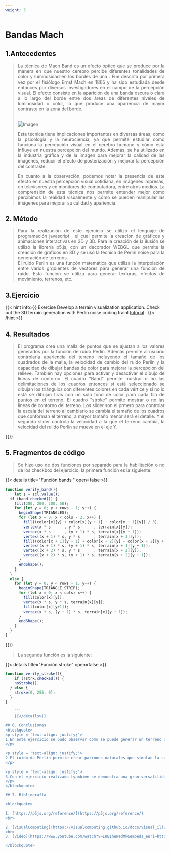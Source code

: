```yaml
---
weight: 3
---
```


# Bandas Mach
## 1.Antecedentes
<blockquote>
<p style = 'text-align: justify;'>
La técnica de Mach Band es un efecto óptico que se produce por la manera en que nuestro cerebro percibe diferentes tonalidades de color y luminosidad en los bordes de una .  Fue descrita por primera vez por el fisiólogo Ernst Mach en 1865 y ha sido estudiada desde entonces por diversos investigadores en el campo de la percepción visual. El efecto consiste en la aparición de una banda oscura o clara a lo largo del borde entre dos áreas de diferentes niveles de luminosidad o color, lo que produce una apariencia de mayor contraste en la zona del borde.
</p>
<br>

<img src="/showcase/img/bandamach.png" alt="Imagen" style="max-width: 70%;">

<br>
<p style = 'text-align: justify;'>
Esta técnica tiene implicaciones importantes en diversas áreas, como la psicología y la neurociencia, ya que permite estudiar cómo funciona la percepción visual en el cerebro humano y cómo ésta influye en nuestra percepción del mundo. Además, se ha utilizado en la industria gráfica y de la imagen para mejorar la calidad de las imágenes, reducir el efecto de posterización y mejorar la percepción del contraste.
</p>

<p style = 'text-align: justify;'>
En cuanto a la observación, podemos notar la presencia de este efecto en nuestra percepción visual cotidiana, en imágenes impresas, en televisores y en monitores de computadora, entre otros medios. La comprensión de esta técnica nos permite entender mejor cómo percibimos la realidad visualmente y cómo se pueden manipular las imágenes para mejorar su calidad y apariencia.
</p>
</blockquote>

## 2. Método
<blockquote>
<p style = 'text-align: justify;'>
Para la realización de este ejercicio se utilizó el lenguaje de programación javascript , el cual permite la creación de gráficos y animaciones interactivas en 2D y 3D. Para la creación de la ilusión se utilizó la librería p5.js, con un decorador WEBGL que permite la creación de gráficos en 3D y se usó la técnica de Perlin noise para la generación de terrenos. <br>
El ruido Perlin es una funcón matemática que utiliza la interpolación entre varios grqdientes de vectores para generar una función de ruido. Esta función se utiliza para generar texturas, efectos de movimiento, terrenos, etc. 
</p>
</blockquote>

## 3.Ejercicio

{{< hint info>}}
Exercise
Develop a terrain visualization application. Check out the 3D terrain generation with Perlin noise coding trainl [ tutorial](https://www.youtube.com/watch?v=IKB1hWWedMk&embeds_euri=https%3A%2F%2Fvisualcomputing.github.io%2F&feature=emb_logo) .
{{< /hint >}}

## 4. Resultados
<blockquote>
<p style = 'text-align: justify;'>
El programa crea una malla de puntos que se ajustan a los valores generados por la función de ruido Perlin. Además permite al usuario controlarla apariencia del terreno incluyendo  el tamaño de los cuadrados de la malla, la velocidad de cambio del ruido Perlin y la capacidad de dibujar bandas de color para mejorar la percepción del relieve. También hay opciones para activar y desactivar el dibujo de líneas de contorno.
El cuadro "Band" permite mostrar o no las delimitaciones de los cuadros entonces si está seleccionado se dibujan los triángulos con diferentes colores en cada vértice y si no lo está se dibujan tiras con un solo tono de color para cada fila de puntos en el terreno.
El cuadro "stroke" permite mostrar o no las líneas de contorno del terreno.
Los slider son el prmero para controlar la escala del terreno al cambiarlo se cambia el tamaño de los cuadros que conforman el terreno, a mayor tamaño menor será el detalle. Y el segundo slider controla la velocidad a la que el terreno cambia, la velocidad del ruiido Perlin se mueve en el eje Y.
</blockquote>

{{<p5-iframe sketch="/showcase/sketches/Mach_band/Mach.js" width="620" height="630" >}}


## 5. Fragmentos de código
<blockquote>
<p style = 'text-align: justify;'>
Se hizo uso de dos funciones por separado para la habilitación o no de los checkbox del ejercicio, la primera función es la siguiente:
</p>
</blockquote>

{{< details title="Función bands " open=false >}}
``` javascript
function verify_band(){
    let s = scl.value();
  if (band.checked()) {
    fill(200, 200, 200, 50);
    for (let y = 0; y < rows - 1; y++) {
      beginShape(TRIANGLES);
      for (let x = 0; x < cols - 2; x++) {
        fill((color[x][y] + color[x][y + 1] + color[x + 1][y]) / 3);
        vertex(x * s      , y * s      , terrain[x][y]);
        vertex(x * s      , (y + 1) * s, terrain[x][y + 1]);
        vertex((x + 1) * s, y * s      , terrain[x + 1][y]);
        fill((color[x + 1][y + 1] + color[x + 2][y] + color[x + 2][y + 1]) / 3);
        vertex((x + 1) * s, (y + 1) * s, terrain[x + 1][y + 1]);
        vertex((x + 2) * s, y * s      , terrain[x + 2][y]);
        vertex((x + 2) * s, (y + 1) * s, terrain[x + 2][y + 1]);
      }
      endShape();
    }
  }
  else {
    for (let y = 0; y < rows - 1; y++) {
      beginShape(TRIANGLE_STRIP);
      for (let x = 0; x < cols; x++) {
        fill(color[x][y]);
        vertex(x * s, y * s, terrain[x][y]);
        fill(color[x][y+1]);
        vertex(x * s, (y + 1) * s, terrain[x][y + 1]);
      }
      endShape();
    }
  }
}

```
{{</details>}}

<blockquote>
<p style = 'text-align: justify;'>
La segunda función es la siguiente:
</p>
</blockquote>

{{< details title="Función stroke" open=false >}}
``` javascript
function verify_stroke(){
    if (!strk.checked()) {
    noStroke();
  } else {
    stroke(0, 255, 0);
  }
}
    
    ```
    {{</details>}}

## 6. Conclusiones
<blockquote>
<p style = 'text-align: justify;'>
1.En este ejercicio se pudo observar como se puede generar un terreno con la técnica de ruido Perlin, además se pudo observar como se puede manipular la apariencia del terreno con la ayuda de los checkbox y los slider.
</p>

<p style = 'text-align: justify;'>
2.El ruido de Perlin permite crear patrones naturales que simulan la superficie de la tierra lo que lo hace una técnica muy útil en el diseño de paisajes y entornos virtuales. además unido a la técnica de Mach band que crea los efectos gradientes de color da mejor sensación de profundidad y textura para el terreno
</p>

<p style = 'text-align: justify;'>
3.Con el ejercicio realizado tyambién se demuestra una gran versatilidad que tiene la biblioteca de p5.js ya que permite la creación de gráficos en 2D y 3D, en la web. Además el hecho de estar basada en javascript permite que sea accesible para una amplia gama de desarrolladores.
</p>
</blockquote>

## 7. Bibliografía

<blockquote>

1. [https://p5js.org/reference/](https://p5js.org/reference/)
<br>

2. [VisualComputing](https://visualcomputing.github.io/docs/visual_illusions/mach_bands/)
<br>
3. [Video](https://www.youtube.com/watch?v=IKB1hWWedMk&embeds_euri=https%3A%2F%2Fvisualcomputing.github.io%2F&feature=emb_logo)

</blockquote>